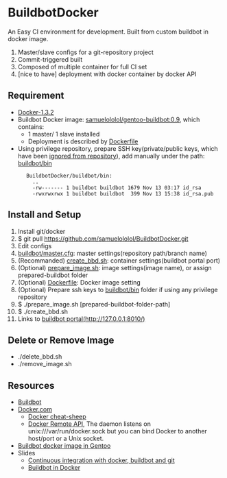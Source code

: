 BuildbotDocker
==============

An Easy CI environment for development. Built from custom buildbot in docker image. 

1. Master/slave configs for a git-repository project
2. Commit-triggered built
3. Composed of multiple container for full CI set
4. [nice to have] deployment with docker container by docker API


Requirement
-----------
* [Docker-1.3.2](http://github.com/docker/docker/blob/v1.3.2/CHANGELOG.md#132-2014-11-20)
* Buildbot Docker image: [samuelololol/gentoo-buildbot:0.9](https://registry.hub.docker.com/u/samuelololol/gentoo-buildbot/tags/manage/), which contains:
  * 1 master/ 1 slave installed
  * Deployment is described by [Dockerfile](https://github.com/samuelololol/BuildbotDocker/blob/master/Dockerfile)
* Using privilege repository, prepare SSH key(private/public keys, which have been [ignored from repository](https://github.com/samuelololol/BuildbotDocker/blob/master/.gitignore#L57)), add manually under the path: [buildbot/bin](https://github.com/samuelololol/BuildbotDocker/tree/master/buildbot/bin)
```
      BuildbotDocker/buildbot/bin:
        ..
        -rw------- 1 buildbot buildbot 1679 Nov 13 03:17 id_rsa
        -rwxrwxrwx 1 buildbot buildbot  399 Nov 13 15:38 id_rsa.pub
```

Install and Setup
-----------------
1. Install git/docker
2. $ git pull https://github.com/samuelololol/BuildbotDocker.git
3. Edit configs
  1. [buildbot/master.cfg](https://github.com/samuelololol/BuildbotDocker/blob/master/buildbot/master.cfg): master settings(repository path/branch name)
  2. (Recommanded) [create_bbd.sh](https://github.com/samuelololol/BuildbotDocker/blob/master/create_bbd.sh): container settings(buildbot portal port)
  1. (Optional) [prepare_image.sh](https://github.com/samuelololol/BuildbotDocker/blob/master/prepare_image.sh): image settings(image name), or assign prepared-buildbot folder
  4. (Optional) [Dockerfile](https://github.com/samuelololol/BuildbotDocker/blob/master/Dockerfile): Docker image setting
  5. (Optional) Prepare ssh keys to [buildbot/bin](https://github.com/samuelololol/BuildbotDocker/tree/master/buildbot/bin) folder if using any privilege repository
4. $ ./prepare_image.sh [prepared-buildbot-folder-path]
5. $ ./create_bbd.sh
6. Links to [buildbot portal(http://127.0.0.1:8010/)](http://127.0.0.1:8010/)

Delete or Remove Image
----------------------
* ./delete_bbd.sh
* ./remove_image.sh

Resources
---------
* [Buildbot](http://buildbot.net)
* [Docker.com](https://www.docker.com/)
  * [Docker cheat-sheep](https://github.com/wsargent/docker-cheat-sheet)
  * [Docker Remote API](http://docs.docker.com/reference/api/docker_remote_api_v1.9/), The daemon listens on unix:///var/run/docker.sock but you can bind Docker to another host/port or a Unix socket.
* [Buildbot docker image in Gentoo](https://registry.hub.docker.com/u/samuelololol/gentoo-buildbot/)
* Slides
  * [Continuous integration with docker, buildbot and git](http://www.slideshare.net/Adieu/continuous-integration-with-docker-buildbot-and-git)
  * [Buildbot in Docker](http://slidedeck.io/mboersma/buildbot-docker-presentation)


